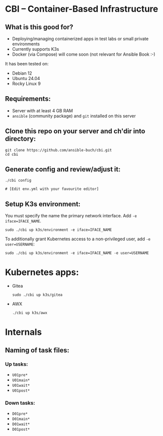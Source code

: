 # CBI &ndash; Container-Based Infrastructure

## What is this good for?

- Deploying/managing containerized apps in test labs or small private
  environments
- Currently supports K3s
- Docker (via Compose) will come soon (not relevant for Ansible Book :-)

It has been tested on:

- Debian 12
- Ubuntu 24.04
- Rocky Linux 9


## Requirements:

- Server with at least 4 GB RAM
- `ansible` (community package) and `git` installed on this server


## Clone this repo on your server and ch'dir into directory:

```
git clone https://github.com/ansible-buch/cbi.git
cd cbi
```

## Generate config and review/adjust it:
```
./cbi config

# [Edit env.yml with your favourite editor]
```


## Setup K3s environment:

You must specify the name the primary network interface.
Add `-e iface=IFACE_NAME`.

```
sudo ./cbi up k3s/environment -e iface=IFACE_NAME
```

To additionally grant Kubernetes access to a non-privileged user,
add `-e user=USERNAME`:

```
sudo ./cbi up k3s/environment -e iface=IFACE_NAME -e user=USERNAME
```




# Kubernetes apps:

- Gitea
  ```
  sudo ./cbi up k3s/gitea
  ```

- AWX
  ```
  ./cbi up k3s/awx
  ```








# Internals

## Naming of task files:

### Up tasks:
- `U01pre*`
- `U01main*`
- `U01wait*`
- `U01post*`

### Down tasks:
- `D01pre*`
- `D01main*`
- `D01wait*`
- `D01post*`









<!--
## Start apps/init:
```
./cbi start apps/init
```

## Start step-ca (if needed):
```
./cbi start apps/base/step-ca
```

## Start Traefik (the most important part of the puzzle :-)
```
./cbi start apps/base/traefik
```


## Apps:

- Development (Gitea)
  ```
  ./cbi start apps/development/gitea
  ```

